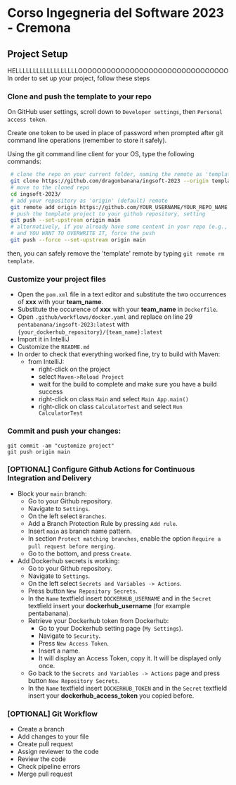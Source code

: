 # Corso Ingegneria del Software 2023 - Cremona

## Project Setup
HELLLLLLLLLLLLLLLLLLOOOOOOOOOOOOOOOOOOOOOOOOOOOOOOOO
In order to set up your project, follow these steps

### Clone and push the template to your repo

On GitHub user settings, scroll down to `Developer settings`, then `Personal access token`.

Create one token to be used in place of password when prompted after git command line operations (remember to store it safely).

Using the git command line client for your OS, type the following commands:

```bash
 # clone the repo on your current folder, naming the remote as 'template'
 git clone https://github.com/dragonbanana/ingsoft-2023 --origin template
 # move to the cloned repo
 cd ingsoft-2023/
 # add your repository as 'origin' (default) remote
 git remote add origin https://github.com/YOUR_USERNAME/YOUR_REPO_NAME
 # push the template project to your github repository, setting
 git push --set-upstream origin main
 # alternatively, if you already have some content in your repo (e.g., a README)
 # and YOU WANT TO OVERWRITE IT, force the push
 git push --force --set-upstream origin main

```

then, you can safely remove the 'template' remote by typing `git remote rm template`.

### Customize your project files

- Open the `pom.xml` file in a text editor and substitute the two occurrences of **xxx** with your **team_name**.
- Substitute the occurence of **xxx** with your **team_name** in `Dockerfile`.
- Open `.github/workflows/docker.yaml` and replace on line 29 `pentabanana/ingsoft-2023:latest` with `{your_dockerhub_repository}/{team_name}:latest`
- Import it in IntelliJ
- Customize the `README.md`
- In order to check that everything worked fine, try to build with Maven:
    - from IntelliJ:
        - right-click on the project
        - select `Maven->Reload Project`
        - wait for the build to complete and make sure you have a build success
        - right-click on class `Main` and select `Main App.main()`
        - right-click on class `CalculatorTest` and select `Run CalculatorTest`

### Commit and push your changes:

```
git commit -am "customize project"
git push origin main
```

### [OPTIONAL] Configure Github Actions for Continuous Integration and Delivery

- Block your `main` branch:
    - Go to your Github repository.
    - Navigate to `Settings`.
    - On the left select `Branches`.
    - Add a Branch Protection Rule by pressing `Add rule`.
    - Insert `main` as branch name pattern.
    - In section `Protect matching branches`, enable the option `Require a pull request before merging`.
    - Go to the bottom, and press `Create`.
- Add Dockerhub secrets is working:
    - Go to your Github repository.
    - Navigate to `Settings`.
    - On the left select `Secrets and Variables -> Actions`.
    - Press button `New Repository Secrets`.
    - In the `Name` textfield insert `DOCKERHUB_USERNAME` and in the `Secret` textfield insert your **dockerhub_username** (for example pentabanana).
    - Retrieve your Dockerhub token from Dockerhub:
        - Go to your Dockerhub setting page (`My Settings`).
        - Navigate to `Security`.
        - Press `New Access Token`.
        - Insert a name.
        - It will display an Access Token, copy it. It will be displayed only once.
    - Go back to the `Secrets and Variables -> Actions` page and press button `New Repository Secrets`.
    - In the `Name` textfield insert `DOCKERHUB_TOKEN` and in the `Secret` textfield insert your **dockerhub_access_token** you copied before.

### [OPTIONAL] Git Workflow

- Create a branch
- Add changes to your file
- Create pull request
- Assign reviewer to the code
- Review the code
- Check pipeline errors
- Merge pull request

